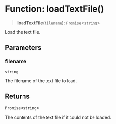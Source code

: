 # Function: loadTextFile()

> **loadTextFile**(`filename`): `Promise`\<`string`\>

Load the text file.

## Parameters

### filename

`string`

The filename of the text file to load.

## Returns

`Promise`\<`string`\>

The contents of the text file if it could not be loaded.
